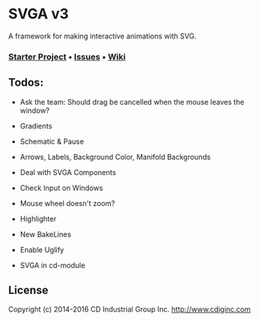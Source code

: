 # SVGA v3
A framework for making interactive animations with SVG.

### [Starter Project](https://github.com/cdig/svg-activity-starter) • [Issues](https://github.com/cdig/svga/issues) • [Wiki](https://github.com/cdig/svga/wiki)

## Todos:

* Ask the team: Should drag be cancelled when the mouse leaves the window?

* Gradients
* Schematic & Pause
* Arrows, Labels, Background Color, Manifold Backgrounds
* Deal with SVGA Components
* Check Input on Windows
* Mouse wheel doesn't zoom?
* Highlighter
* New BakeLines
* Enable Uglify

* SVGA in cd-module

## License
Copyright (c) 2014-2016 CD Industrial Group Inc. http://www.cdiginc.com
